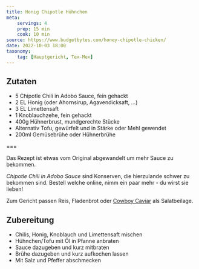 ```yaml
---
title: Honig Chipotle Hühnchen
meta:
    servings: 4
    prep: 15 min
    cook: 10 min
source: https://www.budgetbytes.com/honey-chipotle-chicken/
date: 2022-10-03 18:00
taxonomy:
    tag: [Hauptgericht, Tex-Mex]
---
```

## Zutaten

* 5 Chipotle Chili in Adobo Sauce, fein gehackt
* 2 EL Honig (oder Ahornsirup, Agavendicksaft, …)
* 3 EL Limettensaft
* 1 Knoblauchzehe, fein gehackt
* 400g Hühnerbrust, mundgerechte Stücke
* Alternativ Tofu, gewürfelt und in Stärke oder Mehl gewendet
* 200ml Gemüsebrühe oder Hühnerbrühe

===

Das Rezept ist etwas vom Original abgewandelt um mehr Sauce zu bekommen.

*Chipotle Chili in Adobo Sauce* sind Konserven, die hierzulande schwer zu bekommen sind. Bestell welche online, nimm ein paar mehr - du wirst sie lieben!

Zum Gericht passen Reis, Fladenbrot oder [Cowboy Caviar](https://www.budgetbytes.com/cowboy-caviar/) als Salatbeilage.

## Zubereitung

* Chilis, Honig, Knoblauch und Limettensaft mischen
* Hühnchen/Tofu mit Öl in Pfanne anbraten
* Sauce dazugeben und kurz mitbraten
* Brühe dazugeben und kurz aufkochen lassen
* Mit Salz und Pfeffer abschmecken

